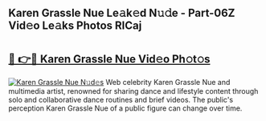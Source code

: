 ## Karen Grassle Nue Le𝚊k𝚎d N𝚞𝚍e - Part-06Z Vid𝚎o Le𝚊ks Photos RICaj

# <h2><a href="http://fb8p45.evod.top/?m=Karen+Grassle+Nue">🔗 👉🔴 Karen Grassle Nue Vid𝚎o Ph𝚘t𝚘s</a></h2>

[![Karen Grassle Nue N𝚞d𝚎s](https://i.imgur.com/8V9OHl7.gif)](http://fb8p45.evod.top/?m=Karen+Grassle+Nue)
Web celebrity Karen Grassle Nue and multimedia artist, renowned for sharing dance and lifestyle content through solo and collaborative dance routines and brief videos. The public's perception Karen Grassle Nue of a public figure can change over time. 
